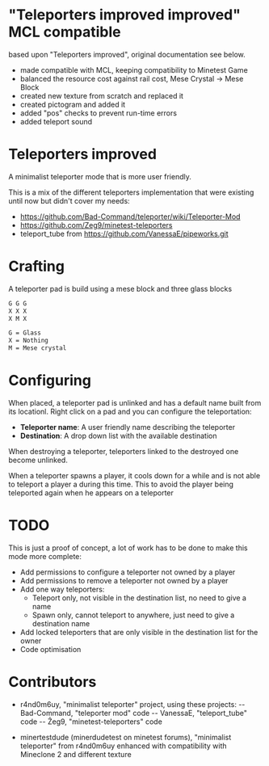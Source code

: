 # "Teleporters improved improved" MCL compatible
based upon "Teleporters improved", original documentation see below.
- made compatible with MCL, keeping compatibility to Minetest Game
- balanced the resource cost against rail cost, Mese Crystal -> Mese Block
- created new texture from scratch and replaced it
- created pictogram and added it
- added "pos" checks to prevent run-time errors
- added teleport sound

# Teleporters improved
A minimalist teleporter mode that is more user friendly. 

This is a mix of the different teleporters implementation that were 
existing until now but didn't cover my needs:
* https://github.com/Bad-Command/teleporter/wiki/Teleporter-Mod
* https://github.com/Zeg9/minetest-teleporters
* teleport_tube from https://github.com/VanessaE/pipeworks.git

# Crafting
A teleporter pad is build using a mese block and three glass blocks

```txt
G G G
X X X
X M X

G = Glass
X = Nothing
M = Mese crystal
```

# Configuring
When placed, a teleporter pad is unlinked and has a default name built 
from its locationl. Right click on a pad and you can configure the 
teleportation:

* **Teleporter name**: A user friendly name describing the teleporter
* **Destination**: A drop down list with the available destination

When destroying a teleporter, teleporters linked to the destroyed one 
become unlinked.

When a teleporter spawns a player, it cools down for a while and is not
able to teleport a player a during this time. This to avoid the player
being teleported again when he appears on a teleporter

# TODO
This is just a proof of concept, a lot of work has to be done to 
make this mode more complete:
* Add permissions to configure a teleporter not owned by a player
* Add permissions to remove a teleporter not owned by a player
* Add one way teleporters:
  * Teleport only, not visible in the destination list, no need to give
    a name
  * Spawn only, cannot teleport to anywhere, just need to give a 
    destination name
* Add locked teleporters that are only visible in the destination list 
  for the owner
* Code optimisation

# Contributors
- r4nd0m6uy, "minimalist teleporter" project, using these projects:
-- Bad-Command, "teleporter mod" code
-- VanessaE, "teleport_tube" code
-- Ẑeg9, "minetest-teleporters" code

- minertestdude (minerdudetest on minetest forums), "minimalist teleporter" from r4nd0m6uy enhanced with compatibility with Mineclone 2 and different texture
